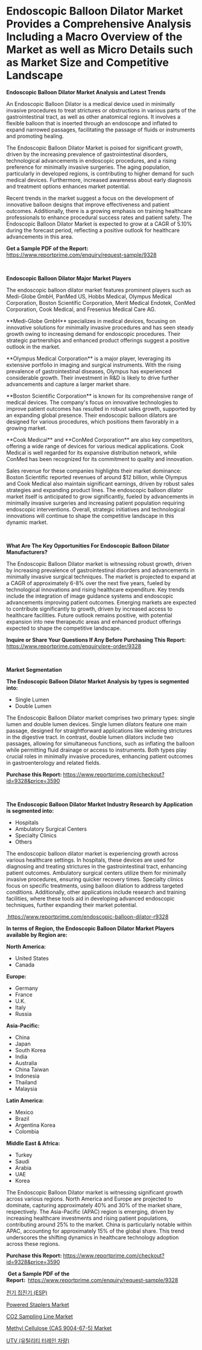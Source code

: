 <p><h1>Endoscopic Balloon Dilator Market Provides a Comprehensive Analysis Including a Macro Overview of the Market as well as Micro Details such as Market Size and Competitive Landscape</h1></p><p><strong>Endoscopic Balloon Dilator Market Analysis and Latest Trends</strong></p>
<p><p>An Endoscopic Balloon Dilator is a medical device used in minimally invasive procedures to treat strictures or obstructions in various parts of the gastrointestinal tract, as well as other anatomical regions. It involves a flexible balloon that is inserted through an endoscope and inflated to expand narrowed passages, facilitating the passage of fluids or instruments and promoting healing.</p><p>The Endoscopic Balloon Dilator Market is poised for significant growth, driven by the increasing prevalence of gastrointestinal disorders, technological advancements in endoscopic procedures, and a rising preference for minimally invasive surgeries. The aging population, particularly in developed regions, is contributing to higher demand for such medical devices. Furthermore, increased awareness about early diagnosis and treatment options enhances market potential.</p><p>Recent trends in the market suggest a focus on the development of innovative balloon designs that improve effectiveness and patient outcomes. Additionally, there is a growing emphasis on training healthcare professionals to enhance procedural success rates and patient safety. The Endoscopic Balloon Dilator Market is expected to grow at a CAGR of 5.10% during the forecast period, reflecting a positive outlook for healthcare advancements in this area.</p></p>
<p><strong>Get a Sample PDF of the Report:&nbsp;</strong> <a href="https://www.reportprime.com/enquiry/request-sample/9328">https://www.reportprime.com/enquiry/request-sample/9328</a></p>
<p>&nbsp;</p>
<p><strong>Endoscopic Balloon Dilator Major Market Players</strong></p>
<p><p>The endoscopic balloon dilator market features prominent players such as Medi-Globe GmbH, PanMed US, Hobbs Medical, Olympus Medical Corporation, Boston Scientific Corporation, Merit Medical Endotek, ConMed Corporation, Cook Medical, and Fresenius Medical Care AG. </p><p>**Medi-Globe GmbH** specializes in medical devices, focusing on innovative solutions for minimally invasive procedures and has seen steady growth owing to increasing demand for endoscopic procedures. Their strategic partnerships and enhanced product offerings suggest a positive outlook in the market.</p><p>**Olympus Medical Corporation** is a major player, leveraging its extensive portfolio in imaging and surgical instruments. With the rising prevalence of gastrointestinal diseases, Olympus has experienced considerable growth. Their investment in R&D is likely to drive further advancements and capture a larger market share.</p><p>**Boston Scientific Corporation** is known for its comprehensive range of medical devices. The company's focus on innovative technologies to improve patient outcomes has resulted in robust sales growth, supported by an expanding global presence. Their endoscopic balloon dilators are designed for various procedures, which positions them favorably in a growing market.</p><p>**Cook Medical** and **ConMed Corporation** are also key competitors, offering a wide range of devices for various medical applications. Cook Medical is well regarded for its expansive distribution network, while ConMed has been recognized for its commitment to quality and innovation.</p><p>Sales revenue for these companies highlights their market dominance: Boston Scientific reported revenues of around $12 billion, while Olympus and Cook Medical also maintain significant earnings, driven by robust sales strategies and expanding product lines. The endoscopic balloon dilator market itself is anticipated to grow significantly, fueled by advancements in minimally invasive surgeries and increasing patient population requiring endoscopic interventions. Overall, strategic initiatives and technological innovations will continue to shape the competitive landscape in this dynamic market.</p></p>
<p>&nbsp;</p>
<p><strong>What Are The Key Opportunities For Endoscopic Balloon Dilator Manufacturers?</strong></p>
<p><p>The Endoscopic Balloon Dilator market is witnessing robust growth, driven by increasing prevalence of gastrointestinal disorders and advancements in minimally invasive surgical techniques. The market is projected to expand at a CAGR of approximately 6-8% over the next five years, fueled by technological innovations and rising healthcare expenditure. Key trends include the integration of image guidance systems and endoscopic advancements improving patient outcomes. Emerging markets are expected to contribute significantly to growth, driven by increased access to healthcare facilities. Future outlook remains positive, with potential expansion into new therapeutic areas and enhanced product offerings expected to shape the competitive landscape.</p></p>
<p><strong>Inquire or Share Your Questions If Any Before Purchasing This Report:</strong> <a href="https://www.reportprime.com/enquiry/pre-order/9328">https://www.reportprime.com/enquiry/pre-order/9328</a></p>
<p>&nbsp;</p>
<p><strong>Market Segmentation</strong></p>
<p><strong>The Endoscopic Balloon Dilator Market Analysis by types is segmented into:</strong></p>
<p><ul><li>Single Lumen</li><li>Double Lumen</li></ul></p>
<p><p>The Endoscopic Balloon Dilator market comprises two primary types: single lumen and double lumen devices. Single lumen dilators feature one main passage, designed for straightforward applications like widening strictures in the digestive tract. In contrast, double lumen dilators include two passages, allowing for simultaneous functions, such as inflating the balloon while permitting fluid drainage or access to instruments. Both types play crucial roles in minimally invasive procedures, enhancing patient outcomes in gastroenterology and related fields.</p></p>
<p><strong>Purchase this Report:&nbsp;</strong><a href="https://www.reportprime.com/checkout?id=9328&price=3590">https://www.reportprime.com/checkout?id=9328&price=3590</a></p>
<p>&nbsp;</p>
<p><strong>The Endoscopic Balloon Dilator Market Industry Research by Application is segmented into:</strong></p>
<p><ul><li>Hospitals</li><li>Ambulatory Surgical Centers</li><li>Specialty Clinics</li><li>Others</li></ul></p>
<p><p>The endoscopic balloon dilator market is experiencing growth across various healthcare settings. In hospitals, these devices are used for diagnosing and treating strictures in the gastrointestinal tract, enhancing patient outcomes. Ambulatory surgical centers utilize them for minimally invasive procedures, ensuring quicker recovery times. Specialty clinics focus on specific treatments, using balloon dilation to address targeted conditions. Additionally, other applications include research and training facilities, where these tools aid in developing advanced endoscopic techniques, further expanding their market potential.</p></p>
<p><a href="https://www.reportprime.com/endoscopic-balloon-dilator-r9328">&nbsp;https://www.reportprime.com/endoscopic-balloon-dilator-r9328</a></p>
<p><strong>In terms of Region, the Endoscopic Balloon Dilator Market Players available by Region are:</strong></p>
<p>
    <p> <strong> North America: </strong>
        <ul>
            <li>United States</li>
            <li>Canada</li>
        </ul>
        </p> 
    <p> <strong> Europe: </strong>
        <ul>
            <li>Germany</li>
            <li>France</li>
            <li>U.K.</li>
            <li>Italy</li>
            <li>Russia</li>
        </ul>
        </p> 
    <p> <strong> Asia-Pacific: </strong>
        <ul>
            <li>China</li>
            <li>Japan</li>
            <li>South Korea</li>
            <li>India</li>
            <li>Australia</li>
            <li>China Taiwan</li>
            <li>Indonesia</li>
            <li>Thailand</li>
            <li>Malaysia</li>
        </ul>
        </p> 
    <p> <strong> Latin America: </strong>
        <ul>
            <li>Mexico</li>
            <li>Brazil</li>
            <li>Argentina Korea</li>
            <li>Colombia</li>
        </ul>
        </p> 
    <p> <strong> Middle East & Africa: </strong>
        <ul>
            <li>Turkey</li>
            <li>Saudi</li>
            <li>Arabia</li>
            <li>UAE</li>
            <li>Korea</li>
        </ul>
    </p>
    </p>
<p><p>The Endoscopic Balloon Dilator market is witnessing significant growth across various regions. North America and Europe are projected to dominate, capturing approximately 40% and 30% of the market share, respectively. The Asia-Pacific (APAC) region is emerging, driven by increasing healthcare investments and rising patient populations, contributing around 25% to the market. China is particularly notable within APAC, accounting for approximately 15% of the global share. This trend underscores the shifting dynamics in healthcare technology adoption across these regions.</p></p>
<p><strong>Purchase this Report: </strong><a href="https://www.reportprime.com/checkout?id=9328&price=3590">https://www.reportprime.com/checkout?id=9328&price=3590</a></p>
<p>&nbsp;<strong>Get a Sample PDF of the Report:&nbsp;&nbsp;</strong><a href="https://www.reportprime.com/enquiry/request-sample/9328">https://www.reportprime.com/enquiry/request-sample/9328</a></p>
<p><strong></strong></p>
<p><p><a href="https://medium.com/@conradkirrlin76575/electrostatic-precipitators-esp-market-%EC%9D%98-%EA%B8%80%EB%A1%9C%EB%B2%8C-%EC%8B%9C%EC%9E%A5-%EA%B0%9C%EC%9A%94%EB%8A%94-%EC%A0%84-%EC%84%B8%EA%B3%84-%EB%B0%8F-%EC%A3%BC%EC%9A%94-%EC%8B%9C%EC%9E%A5%EC%9D%98-%EC%82%B0%EC%97%85%EC%97%90-%EC%98%81%ED%96%A5%EC%9D%84-%EB%AF%B8%EC%B9%98%EB%8A%94-%EC%A3%BC%EC%9A%94-%ED%8A%B8%EB%A0%8C%EB%93%9C%EC%97%90-%EB%8C%80%ED%95%9C-%EB%8F%85%ED%8A%B9%ED%95%9C-79c0604f0314">전기 집진기 (ESP)</a></p><p><a href="https://github.com/petbigbeepjn/Market-Research-Report-List-1/blob/main/powered-staplers-market.md">Powered Staplers Market</a></p><p><a href="https://github.com/NasrinKhan99/Market-Research-Report-List-1/blob/main/co2-sampling-line-market.md">CO2 Sampling Line Market</a></p><p><a href="https://issuu.com/reportprime-2/docs/methyl-cellulose-cas-9004-67-5-mark_84e5ae84877380">Methyl Cellulose (CAS 9004-67-5) Market</a></p><p><a href="https://medium.com/@conradkirrlin76575/utv-utility-terrain-vehicle-market-%EC%9D%98-%EA%B8%80%EB%A1%9C%EB%B2%8C-%EC%8B%9C%EC%9E%A5-%EA%B0%9C%EC%9A%94%EB%8A%94-%EC%A0%84-%EC%84%B8%EA%B3%84-%EB%B0%8F-%EC%A3%BC%EC%9A%94-%EC%8B%9C%EC%9E%A5%EC%9D%98-%EC%82%B0%EC%97%85%EC%97%90-%EC%98%81%ED%96%A5%EC%9D%84-%EB%AF%B8%EC%B9%98%EB%8A%94-%EC%A3%BC%EC%9A%94-%ED%8A%B8%EB%A0%8C%EB%93%9C%EC%97%90-%EB%8C%80%ED%95%9C-%EB%8F%85%ED%8A%B9%ED%95%9C-%EA%B4%80%EC%A0%90%EC%9D%84-e67afecdfefc">UTV (유틸리티 터레인 차량)</a></p></p>